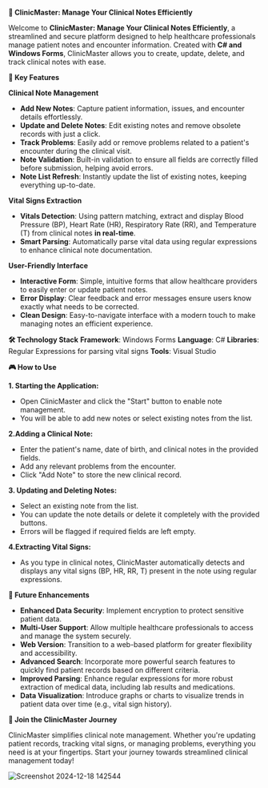 **🏥 ClinicMaster: Manage Your Clinical Notes Efficiently**

Welcome to **ClinicMaster: Manage Your Clinical Notes Efficiently**, a streamlined and secure platform designed to help healthcare professionals manage patient notes and encounter information. Created with **C# and Windows Forms**, ClinicMaster allows you to create, update, delete, and track clinical notes with ease.

**📝 Key Features**

**Clinical Note Management**

- **Add New Notes**: Capture patient information, issues, and encounter details effortlessly.
- **Update and Delete Notes**: Edit existing notes and remove obsolete records with just a click.
- **Track Problems**: Easily add or remove problems related to a patient's encounter during the clinical visit.
- **Note Validation**: Built-in validation to ensure all fields are correctly filled before submission, helping avoid errors.
- **Note List Refresh**: Instantly update the list of existing notes, keeping everything up-to-date.

**Vital Signs Extraction**
- **Vitals Detection**: Using pattern matching, extract and display Blood Pressure (BP), Heart Rate (HR), Respiratory Rate (RR), and Temperature (T) from clinical notes **in real-time**.
- **Smart Parsing**: Automatically parse vital data using regular expressions to enhance clinical note documentation.
  
**User-Friendly Interface**

- **Interactive Form**: Simple, intuitive forms that allow healthcare providers to easily enter or update patient notes.
- **Error Display**: Clear feedback and error messages ensure users know exactly what needs to be corrected.
- **Clean Design**: Easy-to-navigate interface with a modern touch to make managing notes an efficient experience.
  
**🛠️ Technology Stack**
**Framework**: Windows Forms
**Language**: C#
**Libraries**: Regular Expressions for parsing vital signs
**Tools**: Visual Studio

**🎮 How to Use**

**1. Starting the Application:**

- Open ClinicMaster and click the "Start" button to enable note management.
- You will be able to add new notes or select existing notes from the list.

**2.Adding a Clinical Note:**

- Enter the patient's name, date of birth, and clinical notes in the provided fields.
- Add any relevant problems from the encounter.
- Click "Add Note" to store the new clinical record.
  
**3. Updating and Deleting Notes:**

- Select an existing note from the list.
- You can update the note details or delete it completely with the provided buttons.
- Errors will be flagged if required fields are left empty.

**4.Extracting Vital Signs:**

- As you type in clinical notes, ClinicMaster automatically detects and displays any vital signs (BP, HR, RR, T) present in the note using regular expressions.
  
**🔮 Future Enhancements**

- **Enhanced Data Security**: Implement encryption to protect sensitive patient data.
- **Multi-User Support**: Allow multiple healthcare professionals to access and manage the system securely.
- **Web Version**: Transition to a web-based platform for greater flexibility and accessibility.
- **Advanced Search**: Incorporate more powerful search features to quickly find patient records based on different criteria.
- **Improved Parsing**: Enhance regular expressions for more robust extraction of medical data, including lab results and medications.
- **Data Visualization**: Introduce graphs or charts to visualize trends in patient data over time (e.g., vital sign history).

**💬 Join the ClinicMaster Journey**

ClinicMaster simplifies clinical note management. Whether you're updating patient records, tracking vital signs, or managing problems, everything you need is at your fingertips. Start your journey towards streamlined clinical management today!

![Screenshot 2024-12-18 142544](https://github.com/user-attachments/assets/d1d0edec-8f86-4e7e-b2a9-8d6d493fb40f)
